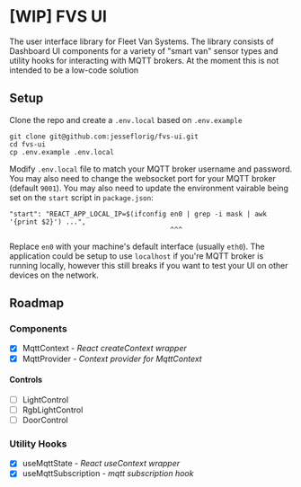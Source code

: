# [WIP] FVS UI

The user interface library for Fleet Van Systems. The library consists of Dashboard UI components for a variety of "smart van" sensor types and utility hooks for interacting with MQTT brokers. At the moment this is not intended to be a low-code solution

## Setup
Clone the repo and create a `.env.local` based on `.env.example`
```
git clone git@github.com:jesseflorig/fvs-ui.git
cd fvs-ui
cp .env.example .env.local
```
Modify `.env.local` file to match your MQTT broker username and password. You may also need to change the websocket port for your MQTT broker (default `9001`).
You may also need to update the environment vairable being set on the `start` script in `package.json`:
```
"start": "REACT_APP_LOCAL_IP=$(ifconfig en0 | grep -i mask | awk '{print $2}') ...",
                                        ^^^
```
Replace `en0` with your machine's default interface (usually `eth0`). The application could be setup to use `localhost` if you're MQTT broker is running locally, however this still breaks if you want to test your UI on other devices on the network.

## Roadmap

### Components
- [x] MqttContext - _React createContext wrapper_
- [x] MqttProvider - _Context provider for MqttContext_

#### Controls
- [ ] LightControl
- [ ] RgbLightControl
- [ ] DoorControl

### Utility Hooks
- [x] useMqttState - _React useContext wrapper_
- [x] useMqttSubscription - _mqtt subscription hook_
